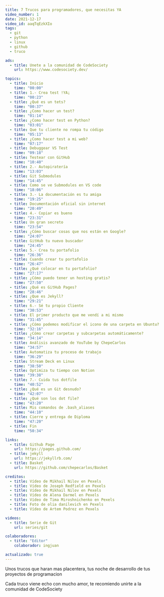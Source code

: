 ```yaml
---
title: 7 Trucos para programadores, que necesitas YA
video_number: 1
date: 2021-12-17
video_id: aaqTqEzkXIo
tags:
  - git
  - python
  - linux
  - github
  - truco

ads:
  - title: Unete a la comunidad de CodeSociety
    url: https://www.codesociety.dev/

topics:
  - title: Inicio
    time: "00:00"
  - title: 1.- Crea test !YA¡
    time: "00:23"
  - title: ¿Qué es un tets?
    time: "00:37"
  - title: ¿Como hacer un test?
    time: "01:14"
  - title: ¿Como hacer test en Python?
    time: "03:01"
  - title: Que tu cliente no rompa tu código
    time: "05:13"
  - title: ¿Como hacer test a mi web?
    time: "07:17"
  - title: Debuggear VS Test
    time: "09:18"
  - title: Testear con GitHub
    time: "10:40"
  - title: 2.- Autopiratería
    time: "13:03"
  - title: Git Submodules
    time: "14:45"
  - title: Como se ve Submodules en VS code
    time: "18:06"
  - title: 3.- La documentación es tu amiga
    time: "19:25"
  - title: Documentación oficial sin internet
    time: "20:49"
  - title: 4.- Copiar es bueno
    time: "23:31"
  - title: Un gran secreto
    time: "23:54"
  - title: ¿Cómo buscar cosas que nos están en Google?
    time: "24:07"
  - title: GitHub tu nuevo buscador
    time: "24:45"
  - title: 5.- Crea tu portafolio
    time: "26:36"
  - title: Cuando crear tu portafolio
    time: "26:47"
  - title: ¿Qué colocar en tu portafolio?
    time: "27:17"
  - title: ¿Cómo puedo tener un hosting gratis?
    time: "27:50"
  - title: ¿Qué es GitHub Pages?
    time: "28:46"
  - title: ¿Que es Jekyll?
    time: "29:21"
  - title: 6.- Sé tu propio Cliente
    time: "30:53"
  - title: El primer producto que me vendí a mi mismo
    time: "31:45"
  - title: ¿Cómo podemos modificar el icono de una carpeta en Ubuntu?
    time: "32:16"
  - title: ¿Cómo crear carpetas y subcarpetas automáticamente?
    time: "34:14"
  - title: Análisis avanzado de YouTube by ChepeCarlos
    time: "34:57"
  - title: Automatiza tu proceso de trabajo
    time: "36:29"
  - title: Stream Deck en Linux
    time: "38:50"
  - title: Optimiza tu tiempo con Notion
    time: "39:38"
  - title: 7.- Cuida tus dotfile
    time: "40:52"
  - title: ¿Qué es un Git desnudo?
    time: "42:07"
  - title: ¿Qué son los dot file?
    time: "43:20"
  - title: Mis comandos de .bash_aliases
    time: "44:10"
  - title: Cierre y entrega de Diploma
    time: "47:20"
  - title: Fin
    time: "50:34"

links:
  - title: Github Page
    url: https://pages.github.com/
  - title: jekyll
    url: https://jekyllrb.com/
  - title: Basket
    url: https://github.com/chepecarlos/Basket

creditos:
  - title: Vídeo de Mikhail Nilov en Pexels
  - title: Vídeo de Joseph Redfield en Pexels
  - title: Vídeo de Mikhail Nilov en Pexels
  - title: Vídeo de Alena Darmel en Pexels
  - title: Vídeo de Tima Miroshnichenko en Pexels
  - title: Foto de olia danilevich en Pexels
  - title: Vídeo de Artem Podrez en Pexels

videos:
  - title: Serie de Git
    url: series/git

colaboradores:
  - title: "Editor"
    colaborador: ingjuan

actualizado: true
---
```


Unos trucos que haran mas placentera, tus noche de desarrollo de tus proyectos de programacion

Cada truco viene echo con mucho amor, te recomiendo unirte a la comunidad de CodeSociety
